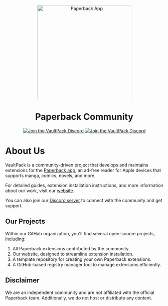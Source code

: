 <div align="center">
	<img src="../assets/iPhone.avif" alt="Paperback App" height="300px">
	<h1>Paperback Community</h1>
	<a href="https://vaultpack.github.io/"><img src="https://img.shields.io/badge/Website-F64B4B" alt="Join the VaultPack Discord"></a>&nbsp;<a href="https://discord.gg/vaultpack"><img src="https://img.shields.io/discord/965890377896845352.svg?label=Discord&labelColor=7289da&color=2c2f33&style=flat" alt="Join the VaultPack Discord"></a>
</div>

# About Us

VaultPack is a community-driven project that develops and maintains extensions for the [Paperback app](https://paperback.moe), an ad-free reader for Apple devices that supports manga, comics, novels, and more.

For detailed guides, extension installation instructions, and more information about our work, visit our [website](https://vaultpack.github.io/).

You can also join our [Discord server](https://discord.gg/vaultpack) to connect with the community and get support.

## Our Projects

Within our GitHub organization, you'll find several open-source projects, including:

1. All Paperback extensions contributed by the community.
2. Our website, designed to streamline extension installation.
3. A template repository for creating your own Paperback extensions.
4. A GitHub-based registry manager tool to manage extensions efficiently.

## Disclaimer

We are an independent community and are not affiliated with the official Paperback team. Additionally, we do not host or distribute any content.

